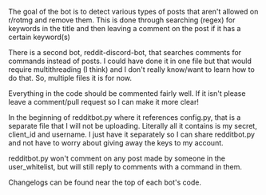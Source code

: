 The goal of the bot is to detect various types of posts that aren't allowed on r/rotmg and remove them. This is done through searching (regex) for keywords in the title and then leaving a comment on the post if it has a certain keyword(s)

There is a second bot, reddit-discord-bot, that searches comments for commands instead of posts. I could have done it in one file but that would require multithreading (I think) and I don't really know/want to learn how to do that. So, multiple files it is for now.

Everything in the code should be commented fairly well. If it isn't please leave a comment/pull request so I can make it more clear!

In the beginning of redditbot.py where it references config.py, that is a separate file that I will not be uploading. Literally all it contains is my secret, client_id and username. I just have it separately so I can share redditbot.py and not have to worry about giving away the keys to my account.

redditbot.py won't comment on any post made by someone in the user_whitelist, but will still reply to comments with a command in them.

Changelogs can be found near the top of each bot's code.
